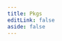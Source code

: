 ```yaml
---
title: Pkgs
editLink: false
aside: false
---
```


<script setup>
import PkgList from '../src/components/PkgList.vue';
</script>

<PkgList />
